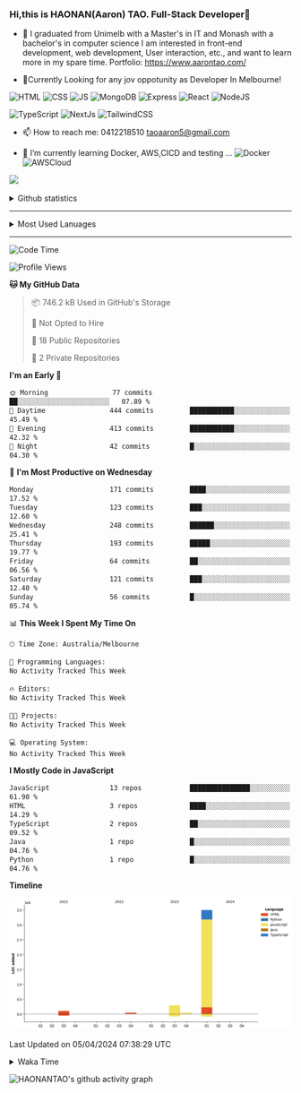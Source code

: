 ### Hi,this is HAONAN(Aaron) TAO. Full-Stack Developer👋

- 🔭 I graduated from Unimelb with a Master's in IT and Monash with a bachelor's in computer science
I am interested in front-end development, web development, User interaction, etc., and want to learn more in my spare time.
Portfolio: https://www.aarontao.com/

- 💬Currently Looking for any jov oppotunity as Developer In Melbourne!


![HTML](https://img.shields.io/badge/-HTML5-E34F26?style=flat-square&logo=html5&logoColor=white)
![CSS](https://img.shields.io/badge/-CSS3-1572B6?style=flat-square&logo=css3)
![JS](https://img.shields.io/badge/-JavaScript-oringe?style=flat-square&logo=javascript)
![MongoDB](https://img.shields.io/badge/MongoDB-blue?style=plastic)
![Express](https://img.shields.io/badge/Express-blue?style=plastic)
![React](https://img.shields.io/badge/react-blue?style=plastic)
![NodeJS](https://img.shields.io/badge/NodeJS-blue?style=plastic)

![TypeScript](https://img.shields.io/badge/TypeScript-blue?style=plastic)
![NextJs](https://img.shields.io/badge/NextJs-blue?style=plastic)
![TailwindCSS](https://img.shields.io/badge/TailwindCSS-blue?style=plastic)


- 📫 How to reach me:  0412218510   taoaaron5@gmail.com

- 🌱 I’m currently learning Docker, AWS,CICD and testing ...
![Docker](https://img.shields.io/badge/Docker-yellow?style=plastic)
![AWSCloud](https://img.shields.io/badge/AWS-yellow?style=plastic)

![](https://metrics.lecoq.io/insights/HAONANTAO)

<!-- [![Aaron's Most used languages](https://github-readme-stats.vercel.app/api/top-langs/?username=haonantao)]-->

<details>
  <summary>Github statistics</summary>
  <p align="center">
    <img src="https://github-readme-stats.vercel.app/api?username=HAONANTAO&show_icons=true" height="300"/>
  </p>
</details>
<hr/>
<details>
  <summary>Most Used Lanuages</summary>
  <p align="center">
    <img src="https://github-readme-stats.vercel.app/api/top-langs/?username=HAONANTAO&layout=donut-vertical" height="300"/>
  </p>
</details>
<hr/>

<!--START_SECTION:waka-->
![Code Time](http://img.shields.io/badge/Code%20Time-0%20secs-blue)

![Profile Views](http://img.shields.io/badge/Profile%20Views-40-blue)

**🐱 My GitHub Data** 

> 📦 746.2 kB Used in GitHub's Storage 
 > 
> 🚫 Not Opted to Hire
 > 
> 📜 18 Public Repositories 
 > 
> 🔑 2 Private Repositories 
 > 
**I'm an Early 🐤** 

```text
🌞 Morning                77 commits          ██░░░░░░░░░░░░░░░░░░░░░░░   07.89 % 
🌆 Daytime                444 commits         ███████████░░░░░░░░░░░░░░   45.49 % 
🌃 Evening                413 commits         ███████████░░░░░░░░░░░░░░   42.32 % 
🌙 Night                  42 commits          █░░░░░░░░░░░░░░░░░░░░░░░░   04.30 % 
```
📅 **I'm Most Productive on Wednesday** 

```text
Monday                   171 commits         ████░░░░░░░░░░░░░░░░░░░░░   17.52 % 
Tuesday                  123 commits         ███░░░░░░░░░░░░░░░░░░░░░░   12.60 % 
Wednesday                248 commits         ██████░░░░░░░░░░░░░░░░░░░   25.41 % 
Thursday                 193 commits         █████░░░░░░░░░░░░░░░░░░░░   19.77 % 
Friday                   64 commits          ██░░░░░░░░░░░░░░░░░░░░░░░   06.56 % 
Saturday                 121 commits         ███░░░░░░░░░░░░░░░░░░░░░░   12.40 % 
Sunday                   56 commits          █░░░░░░░░░░░░░░░░░░░░░░░░   05.74 % 
```


📊 **This Week I Spent My Time On** 

```text
🕑︎ Time Zone: Australia/Melbourne

💬 Programming Languages: 
No Activity Tracked This Week

🔥 Editors: 
No Activity Tracked This Week

🐱‍💻 Projects: 
No Activity Tracked This Week

💻 Operating System: 
No Activity Tracked This Week
```

**I Mostly Code in JavaScript** 

```text
JavaScript               13 repos            ███████████████░░░░░░░░░░   61.90 % 
HTML                     3 repos             ████░░░░░░░░░░░░░░░░░░░░░   14.29 % 
TypeScript               2 repos             ██░░░░░░░░░░░░░░░░░░░░░░░   09.52 % 
Java                     1 repo              █░░░░░░░░░░░░░░░░░░░░░░░░   04.76 % 
Python                   1 repo              █░░░░░░░░░░░░░░░░░░░░░░░░   04.76 % 
```



**Timeline**

![Lines of Code chart](https://raw.githubusercontent.com/HAONANTAO/HAONANTAO/main/assets/bar_graph.png)


 Last Updated on 05/04/2024 07:38:29 UTC
<!--END_SECTION:waka-->
<details>
  <summary>Waka Time</summary>
  <p align="center">
    <img src="https://wakatime.com/share/@018ea932-6f86-4d97-883a-c1c0c67db2b4/565577e0-35be-42cd-a814-f517fbf30ec2.svg"height="300"/>
  </p>
</details>


![HAONANTAO's github activity graph](https://github-readme-activity-graph.vercel.app/graph?username=HAONANTAO&theme=tokyo-night)


